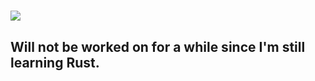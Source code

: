 <h1>
    <a href="https://github.com/h4rldev/ani.rs">
        <img src="https://capsule-render.vercel.app/api?type=transparent&text=ani.rs&fontSize=50&desc=A%20simple,%20fast,%20efficient%20scraper,%20downloader,%20streamer,%20and%20grabber.&fontColor=005363&height=256&animation=twinkling">
    </a>
</h1>

<h2>
    Will not be worked on for a while since I'm still learning Rust.
</h2>